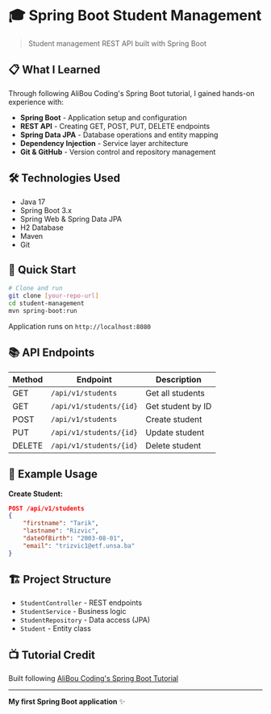 # 🎓 Spring Boot Student Management

> Student management REST API built with Spring Boot

## 📋 What I Learned

Through following AliBou Coding's Spring Boot tutorial, I gained hands-on experience with:

- **Spring Boot** - Application setup and configuration
- **REST API** - Creating GET, POST, PUT, DELETE endpoints
- **Spring Data JPA** - Database operations and entity mapping
- **Dependency Injection** - Service layer architecture
- **Git & GitHub** - Version control and repository management

## 🛠️ Technologies Used

- Java 17
- Spring Boot 3.x
- Spring Web & Spring Data JPA
- H2 Database
- Maven
- Git

## 🚀 Quick Start

```bash
# Clone and run
git clone [your-repo-url]
cd student-management
mvn spring-boot:run
```

Application runs on `http://localhost:8080`

## 📚 API Endpoints

| Method | Endpoint | Description |
|--------|----------|-------------|
| GET | `/api/v1/students` | Get all students |
| GET | `/api/v1/students/{id}` | Get student by ID |
| POST | `/api/v1/students` | Create student |
| PUT | `/api/v1/students/{id}` | Update student |
| DELETE | `/api/v1/students/{id}` | Delete student |

## 📝 Example Usage

**Create Student:**
```json
POST /api/v1/students
{
    "firstname": "Tarik",
    "lastname": "Rizvic",
    "dateOfBirth": "2003-08-01",
    "email": "trizvic1@etf.unsa.ba"
}
```

## 🏗️ Project Structure

- `StudentController` - REST endpoints
- `StudentService` - Business logic
- `StudentRepository` - Data access (JPA)
- `Student` - Entity class

## 📺 Tutorial Credit

Built following [AliBou Coding's Spring Boot Tutorial](https://www.youtube.com/watch?v=wsq1-m1dy_I)

---

**My first Spring Boot application** ✨
